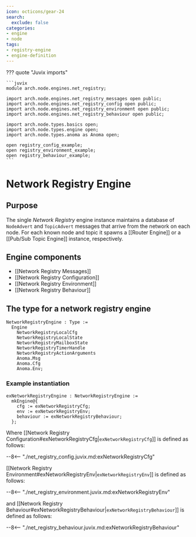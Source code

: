 ```yaml
---
icon: octicons/gear-24
search:
  exclude: false
categories:
- engine
- node
tags:
- registry-engine
- engine-definition
---
```


??? quote "Juvix imports"

    ```juvix
    module arch.node.engines.net_registry;

    import arch.node.engines.net_registry_messages open public;
    import arch.node.engines.net_registry_config open public;
    import arch.node.engines.net_registry_environment open public;
    import arch.node.engines.net_registry_behaviour open public;

    import arch.node.types.basics open;
    import arch.node.types.engine open;
    import arch.node.types.anoma as Anoma open;

    open registry_config_example;
    open registry_environment_example;
    open registry_behaviour_example;
    ```

# Network Registry Engine

## Purpose

The single *Network Registry* engine instance maintains a database of
`NodeAdvert` and `TopicAdvert` messages that arrive from the network on each
node. For each known node and topic it spawns a [[Router Engine]] or a [[Pub/Sub
Topic Engine]] instance, respectively.

## Engine components

- [[Network Registry Messages]]
- [[Network Registry Configuration]]
- [[Network Registry Environment]]
- [[Network Registry Behaviour]]

## The type for a network registry engine

<!-- --8<-- [start:NetworkRegistryEngine] -->
```juvix
NetworkRegistryEngine : Type :=
  Engine
    NetworkRegistryLocalCfg
    NetworkRegistryLocalState
    NetworkRegistryMailboxState
    NetworkRegistryTimerHandle
    NetworkRegistryActionArguments
    Anoma.Msg
    Anoma.Cfg
    Anoma.Env;
```
<!-- --8<-- [end:NetworkRegistryEngine] -->

### Example instantiation

<!-- --8<-- [start:exNetworkRegistryEngine] -->
```juvix
exNetworkRegistryEngine : NetworkRegistryEngine :=
  mkEngine@{
    cfg := exNetworkRegistryCfg;
    env := exNetworkRegistryEnv;
    behaviour := exNetworkRegistryBehaviour;
  };
```
<!-- --8<-- [end:exNetworkRegistryEngine] -->

Where [[Network Registry Configuration#exNetworkRegistryCfg|`exNetworkRegistryCfg`]] is defined as follows:

--8<-- "./net_registry_config.juvix.md:exNetworkRegistryCfg"

[[Network Registry Environment#exNetworkRegistryEnv|`exNetworkRegistryEnv`]] is defined as follows:

--8<-- "./net_registry_environment.juvix.md:exNetworkRegistryEnv"

and [[Network Registry Behaviour#exNetworkRegistryBehaviour|`exNetworkRegistryBehaviour`]] is defined as follows:

--8<-- "./net_registry_behaviour.juvix.md:exNetworkRegistryBehaviour"

